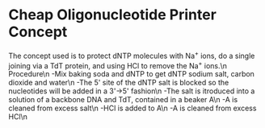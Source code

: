 # Cheap Oligonucleotide Printer Concept
The concept used is to protect dNTP molecules with Na<sup>+</sup> ions, do a single joining via a TdT protein, and using HCl to remove the Na<sup>+</sup> ions.\n
Procedure\n
-Mix baking soda and dNTP to get dNTP sodium salt, carbon dioxide and water\n
-The 5' site of the dNTP salt is blocked so the nucleotides will be added in a 3'->5' fashion\n
-The salt is itroduced into a solution of a backbone DNA and TdT, contained in a beaker A\n
-A is cleaned from excess salt\n
-HCl is added to A\n
-A is cleaned from excess HCl\n
